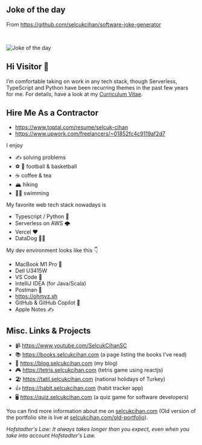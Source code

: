 ## Joke of the day

From https://github.com/selcukcihan/software-joke-generator

&nbsp;  

![Joke of the day](https://cihan-software-joke-generator-v2-bucket.s3.us-east-1.amazonaws.com/joke.svg)

## Hi Visitor 👋

I’m comfortable taking on work in any tech stack, though Serverless, TypeScript and Python have been recurring themes in the past few years for me. For details, have a look at my [Curriculum Vitae](https://selcukcihan.com/resume/selcukcihan.pdf).

## Hire Me As a Contractor

* https://www.toptal.com/resume/selcuk-cihan
* https://www.upwork.com/freelancers/~01852fc4c9119af2d7

I enjoy
* ✍️ solving problems
* ⚽ 🏀 football & basketball
* ☕ coffee & tea
* 🏔️ hiking
* 🏊‍♂️ swimming

My favorite web tech stack nowadays is
* Typescript / Python 🐍
* Serverless on AWS 🌩️
* Vercel ❤️
* DataDog 🐕‍🦺

My dev environment looks like this 👇
* MacBook M1 Pro 🤟
* Dell U3415W
* VS Code 🚀
* IntelliJ IDEA (for Java/Scala)
* Postman 🧪
* https://ohmyz.sh
* GitHub & GitHub Copilot 🙏
* Apple Notes ✍️

## Misc. Links & Projects

* 📹 https://www.youtube.com/SelcukCihanSC
* 📚 https://books.selcukcihan.com (a page listing the books I've read)
* 📝 https://blog.selcukcihan.com (my blog)
* 🎮 https://tetris.selcukcihan.com (tetris game using reactjs)
* 🏖️ https://tatil.selcukcihan.com (national holidays of Turkey)
* 👍 https://habit.selcukcihan.com (habit tracker app)
* 🖥️ https://quiz.selcukcihan.com (a quiz game for software developers)

You can find more information about me on [selcukcihan.com](https://selcukcihan.com) (Old version of the portfolio site is live at [selcukcihan.com/old-portfolio](https://selcukcihan.com/old-portfolio)).

*Hofstadter's Law: It always takes longer than you expect, even when you take into account Hofstadter's Law.*
